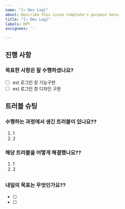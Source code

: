 ```yaml
---
name: "[✍️ Dev Log]"
about: Describe this issue template's purpose here.
title: "[✍️ Dev Log]"
labels: KPT
assignees: ''

---
```


## 진행 사항

### 목표한 사항은 잘 수행하셨나요?
 - [ ] ex) 로그인 창 기능구현
 - [ ] ex) 로그인 창 디자인 구현

## 트러블 슈팅

### 수행하는 과정에서 생긴 트러블이 있나요??
1. 1
2. 2 

### 해당 트러블을 어떻게 해결했나요??
1. 1
2. 2 

##  
### 내일의 목표는 무엇인가요??
 - [ ]
 - [ ]
